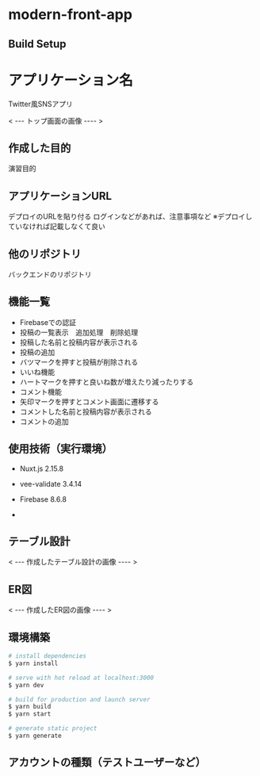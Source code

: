 # modern-front-app

## Build Setup


# アプリケーション名
Twitter風SNSアプリ

< --- トップ画面の画像 ---- >

## 作成した目的
演習目的

## アプリケーションURL
デプロイのURLを貼り付る
ログインなどがあれば、注意事項など
※デプロイしていなければ記載しなくて良い

## 他のリポジトリ
バックエンドのリポジトリ


## 機能一覧
- Firebaseでの認証
- 投稿の一覧表示　追加処理　削除処理
- 投稿した名前と投稿内容が表示される
- 投稿の追加
- バツマークを押すと投稿が削除される
- いいね機能
- ハートマークを押すと良いね数が増えたり減ったりする
- コメント機能
- 矢印マークを押すとコメント画面に遷移する
- コメントした名前と投稿内容が表示される
- コメントの追加

## 使用技術（実行環境）
- Nuxt.js 2.15.8
- vee-validate 3.4.14
- Firebase 8.6.8

- 

## テーブル設計
< --- 作成したテーブル設計の画像 ---- >

## ER図
< --- 作成したER図の画像 ---- >

## 環境構築
```bash
# install dependencies
$ yarn install

# serve with hot reload at localhost:3000
$ yarn dev

# build for production and launch server
$ yarn build
$ yarn start

# generate static project
$ yarn generate
```

## アカウントの種類（テストユーザーなど）